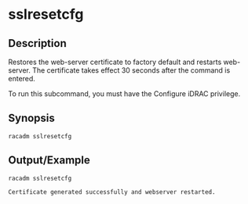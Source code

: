 # sslresetcfg

## Description

Restores the web-server certificate to factory default and restarts web-server. The certificate takes effect 30 seconds after the command is entered.

To run this subcommand, you must have the Configure iDRAC privilege.

## Synopsis

```
racadm sslresetcfg
```

## Output/Example

```
racadm sslresetcfg
```

```
Certificate generated successfully and webserver restarted.
```